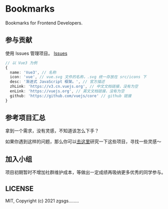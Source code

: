 # Bookmarks

Bookmarks for Frontend Developers.

## 参与贡献

使用 Issues 管理项目。
[Issues](https://github.com/zgsgs/tg-ui/issues)

``` ts
// 以 Vue3 为例
{
  name: 'Vue3', // 名称
  icon: 'vue', // vue.svg 文件的名称，.svg 统一存放在 src/icons 下
  desc: '渐进式 JavaScript 框架。', // 官方描述
  zhLink: 'https://v3.cn.vuejs.org', // 中文文档链接，没有为空
  enLink: 'https://vuejs.org', // 英文文档链接，没有为空
  github: 'https://github.com/vuejs/core' // github 链接
}
```

## 参考项目汇总

拿到一个需求，没有灵感，不知道该怎么下手？

如果你遇到这样的问题，那么你可以[去这里](https://github.com/zgsgs/tg-ui/discussions/4)研究一下这些项目，寻找一些灵感～

## 加入小组

项目初期暂时不增加社群维护成本，等做出一定成绩再吸纳更多优秀的同学参与。

## LICENSE

MIT, Copyright (c) 2021 zgsgs........

